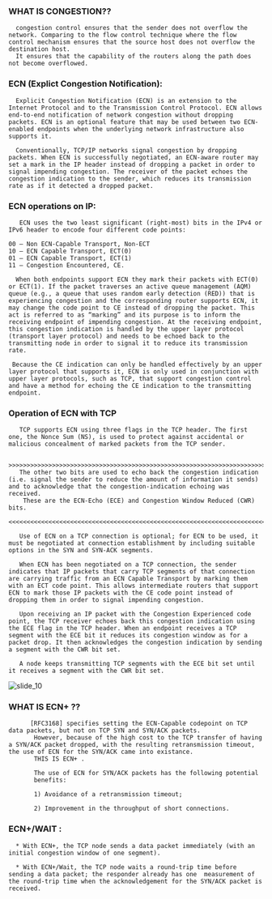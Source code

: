 ### WHAT IS CONGESTION??
      congestion control ensures that the sender does not overflow the network. Comparing to the flow control technique where the flow control mechanism ensures that the source host does not overflow the destination host.
      It ensures that the capability of the routers along the path does not become overflowed. 


### ECN (Explict Congestion Notification):

      Explicit Congestion Notification (ECN) is an extension to the Internet Protocol and to the Transmission Control Protocol. ECN allows end-to-end notification of network congestion without dropping packets. ECN is an optional feature that may be used between two ECN-enabled endpoints when the underlying network infrastructure also supports it.

      Conventionally, TCP/IP networks signal congestion by dropping packets. When ECN is successfully negotiated, an ECN-aware router may set a mark in the IP header instead of dropping a packet in order to signal impending congestion. The receiver of the packet echoes the congestion indication to the sender, which reduces its transmission rate as if it detected a dropped packet.

### ECN operations on IP:

       ECN uses the two least significant (right-most) bits in the IPv4 or IPv6 header to encode four different code points:

    00 – Non ECN-Capable Transport, Non-ECT
    10 – ECN Capable Transport, ECT(0)
    01 – ECN Capable Transport, ECT(1)
    11 – Congestion Encountered, CE.

      When both endpoints support ECN they mark their packets with ECT(0) or ECT(1). If the packet traverses an active queue management (AQM) queue (e.g., a queue that uses random early detection (RED)) that is experiencing congestion and the corresponding router supports ECN, it may change the code point to CE instead of dropping the packet. This act is referred to as “marking” and its purpose is to inform the receiving endpoint of impending congestion. At the receiving endpoint, this congestion indication is handled by the upper layer protocol (transport layer protocol) and needs to be echoed back to the transmitting node in order to signal it to reduce its transmission rate.

     Because the CE indication can only be handled effectively by an upper layer protocol that supports it, ECN is only used in conjunction with upper layer protocols, such as TCP, that support congestion control and have a method for echoing the CE indication to the transmitting endpoint. 
     

### Operation of ECN with TCP

       TCP supports ECN using three flags in the TCP header. The first one, the Nonce Sum (NS), is used to protect against accidental or malicious concealment of marked packets from the TCP sender.

        >>>>>>>>>>>>>>>>>>>>>>>>>>>>>>>>>>>>>>>>>>>>>>>>>>>>>>>>>>>>>>>>>>>>>>>>>>>>>>>>>>>>>>>>>>>>>>>>>>>>>>>>
       The other two bits are used to echo back the congestion indication (i.e. signal the sender to reduce the amount of information it sends) and to acknowledge that the congestion-indication echoing was received.
        These are the ECN-Echo (ECE) and Congestion Window Reduced (CWR) bits.
        <<<<<<<<<<<<<<<<<<<<<<<<<<<<<<<<<<<<<<<<<<<<<<<<<<<<<<<<<<<<<<<<<<<<<<<<<<<<<<<<<<<<<<<<<<<<<<<<<<<<<<<<<

       Use of ECN on a TCP connection is optional; for ECN to be used, it must be negotiated at connection establishment by including suitable options in the SYN and SYN-ACK segments.

       When ECN has been negotiated on a TCP connection, the sender indicates that IP packets that carry TCP segments of that connection are carrying traffic from an ECN Capable Transport by marking them with an ECT code point. This allows intermediate routers that support ECN to mark those IP packets with the CE code point instead of dropping them in order to signal impending congestion.

       Upon receiving an IP packet with the Congestion Experienced code point, the TCP receiver echoes back this congestion indication using the ECE flag in the TCP header. When an endpoint receives a TCP segment with the ECE bit it reduces its congestion window as for a packet drop. It then acknowledges the congestion indication by sending a segment with the CWR bit set.

       A node keeps transmitting TCP segments with the ECE bit set until it receives a segment with the CWR bit set. 
       
  ![slide_10](https://user-images.githubusercontent.com/43876863/47962259-277f8f00-e040-11e8-8156-d7c8879f036a.jpg)

 ### WHAT IS ECN+ ??

          [RFC3168] specifies setting the ECN-Capable codepoint on TCP data packets, but not on TCP SYN and SYN/ACK packets. 
           However, because of the high cost to the TCP transfer of having a SYN/ACK packet dropped, with the resulting retransmission timeout, the use of ECN for the SYN/ACK came into existance. 
           THIS IS ECN+ .

		   The use of ECN for SYN/ACK packets has the following potential
		   benefits:

		   1) Avoidance of a retransmission timeout;

		   2) Improvement in the throughput of short connections.


### ECN+/WAIT :

      * With ECN+, the TCP node sends a data packet immediately (with an initial congestion window of one segment).

      * With ECN+/Wait, the TCP node waits a round-trip time before sending a data packet; the responder already has one  measurement of the round-trip time when the acknowledgement for the SYN/ACK packet is received.
